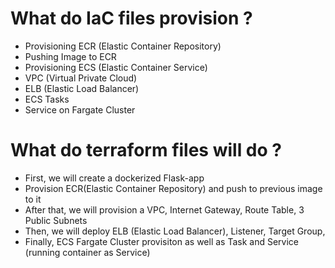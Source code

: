 # What do IaC files provision ?  
* Provisioning ECR (Elastic Container Repository)
* Pushing Image to ECR
* Provisioning ECS (Elastic Container Service)
* VPC (Virtual Private Cloud)
* ELB (Elastic Load Balancer)
* ECS Tasks
* Service on Fargate Cluster

# What do terraform files will do ? 

* First, we will create a dockerized Flask-app
* Provision ECR(Elastic Container Repository) and push to previous image to it
* After that, we will provision a VPC, Internet Gateway, Route Table, 3 Public Subnets
* Then, we will deploy ELB (Elastic Load Balancer), Listener, Target Group,
* Finally, ECS Fargate Cluster provisiton as well as Task and Service (running container as Service)